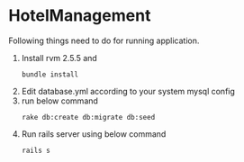 # HotelManagement
Following things need to do for running application.

1. Install rvm 2.5.5 and 
   ```
   bundle install
   ```
2. Edit database.yml according to your system mysql config
3. run below command
   ```
   rake db:create db:migrate db:seed
   ```
4. Run rails server using below command
   ```
   rails s
   ```
